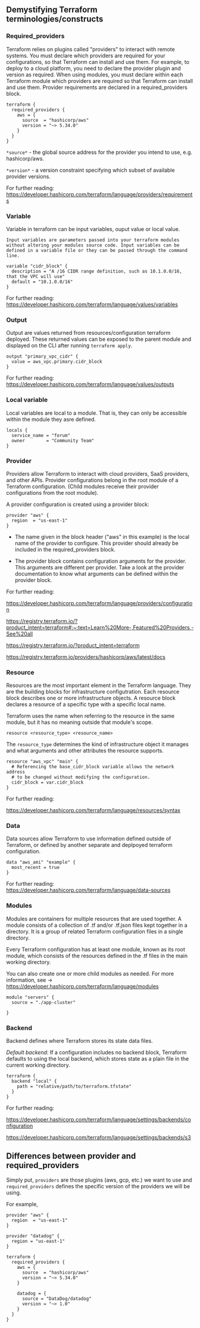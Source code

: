 ## Demystifying Terraform terminologies/constructs

### Required_providers

Terraform relies on plugins called "providers" to interact with remote systems. You must declare which providers are required for your configurations, so that Terraform can install and use them. For example, to deploy to a cloud platform, you need to declare the provider plugin and version as required. When using modules, you must declare within each Terraform module which providers are required so that Terraform can install and use them. Provider requirements are declared in a required_providers block.

```
terraform {
  required_providers {
    aws = {
      source  = "hashicorp/aws"
      version = "~> 5.34.0"
    }
  }
}
```

`*source*` - the global source address for the provider you intend to use, e.g. hashicorp/aws.

`*version*` - a version constraint specifying which subset of available provider versions.


For further reading: https://developer.hashicorp.com/terraform/language/providers/requirements

### Variable 

Variable in terraform can be input variables, ouput value or local value. 

`Input variables are parameters passed into your terraform modules without altering your modules source code. Input variables can be defined in a variable file or they can be passed through the command line.`

```
variable "cidr_block" {
  description = "A /16 CIDR range definition, such as 10.1.0.0/16, that the VPC will use"
  default = "10.1.0.0/16"
}
```

For further reading: https://developer.hashicorp.com/terraform/language/values/variables

### Output 

Output are values returned from resources/configuration terraform deployed. These returned values can be exposed to the parent module and displayed on the CLI after running `terraform apply`.

```
output "primary_vpc_cidr" {
  value = aws_vpc.primary.cidr_block
}
```

For further reading: https://developer.hashicorp.com/terraform/language/values/outputs

### Local variable 

Local variables are local to a module. That is, they can only be accessible within the module they asre defined. 

```
locals {
  service_name = "forum"
  owner        = "Community Team"
}
```

### Provider 

Providers allow Terraform to interact with cloud providers, SaaS providers, and other APIs. Provider configurations belong in the root module of a Terraform configuration. (Child modules receive their provider configurations from the root module).

A provider configuration is created using a provider block:

```
provider "aws" {
  region  = "us-east-1"
}
```

- The name given in the block header ("aws" in this example) is the local name of the provider to configure. This provider should already be included in the required_providers block.

- The provider block contains configuration arguments for the provider. This arguments are different per provider. Take a look at the provider documentation to know what arguments can be defined within the provider block.

For further reading: 

https://developer.hashicorp.com/terraform/language/providers/configuration

https://registry.terraform.io/?product_intent=terraform#:~:text=Learn%20More-,Featured%20Providers,-See%20all

https://registry.terraform.io/?product_intent=terraform

https://registry.terraform.io/providers/hashicorp/aws/latest/docs


### Resource 

Resources are the most important element in the Terraform language. They are the building blocks for infrastructure configutration. Each resource block describes one or more infrastructure objects. A resource block declares a resource of a specific type with a specific local name. 

Terraform uses the name when referring to the resource in the same module, but it has no meaning outside that module's scope.

`resource <resource_type> <resource_name>`

The `resource_type` determines the kind of infrastructure object it manages and what arguments and other attributes the resource supports.

```
resource "aws_vpc" "main" {
  # Referencing the base_cidr_block variable allows the network address
  # to be changed without modifying the configuration.
  cidr_block = var.cidr_block
}
```

For further reading:

https://developer.hashicorp.com/terraform/language/resources/syntax

### Data 

Data sources allow Terraform to use information defined outside of Terraform, or defined by another separate and deplpoyed terraform configuration.

```
data "aws_ami" "example" {
  most_recent = true
}
```

For further reading: https://developer.hashicorp.com/terraform/language/data-sources

### Modules 

Modules are containers for multiple resources that are used together. A module consists of a collection of .tf and/or .tf.json files kept together in a directory. It is a group of related Terraform configuration files in a single directory.

Every Terraform configuration has at least one module, known as its root module, which consists of the resources defined in the .tf files in the main working directory.

You can also create one or more child modules as needed. For more information, see -> https://developer.hashicorp.com/terraform/language/modules

```
module "servers" {
  source = "./app-cluster"

}
```

### Backend 

Backend defines where Terraform stores its state data files.

*Default backend:* If a configuration includes no backend block, Terraform defaults to using the local backend, which stores state as a plain file in the current working directory.

```
terraform {
  backend "local" {
    path = "relative/path/to/terraform.tfstate"
  }
}
```

For further reading:

https://developer.hashicorp.com/terraform/language/settings/backends/configuration

https://developer.hashicorp.com/terraform/language/settings/backends/s3


## Differences between provider and required_providers

Simply put, `providers` are those plugins (aws, gcp, etc.) we want to use and `required_providers` defines the specific version of the providers we will be using.

For example,

```
provider "aws" {
  region  = "us-east-1"
}

provider "datadog" {
  region = "us-east-1"
}
```

```
terraform {
  required_providers {
    aws = {
      source  = "hashicorp/aws"
      version = "~> 5.34.0"
    }

    datadog = {
      source = "DataDog/datadog"
      version = "~> 1.0"
    }
  }
}
```